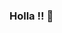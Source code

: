 ### Holla !! 👋

<!--
**ishitasinghal/ishitasinghal** is a ✨ _special_ ✨ repository because its `README.md` (this file) appears on your GitHub profile.

- 🔭 I’m currently working on DevOps, Python, Java.
- 🌱 I’m currently learning Data Structures, Algorithms. 
- 🤔 I’m looking for help with Data Structures.

- 📫 How to reach me: ishitasinghal08@gmail.com
